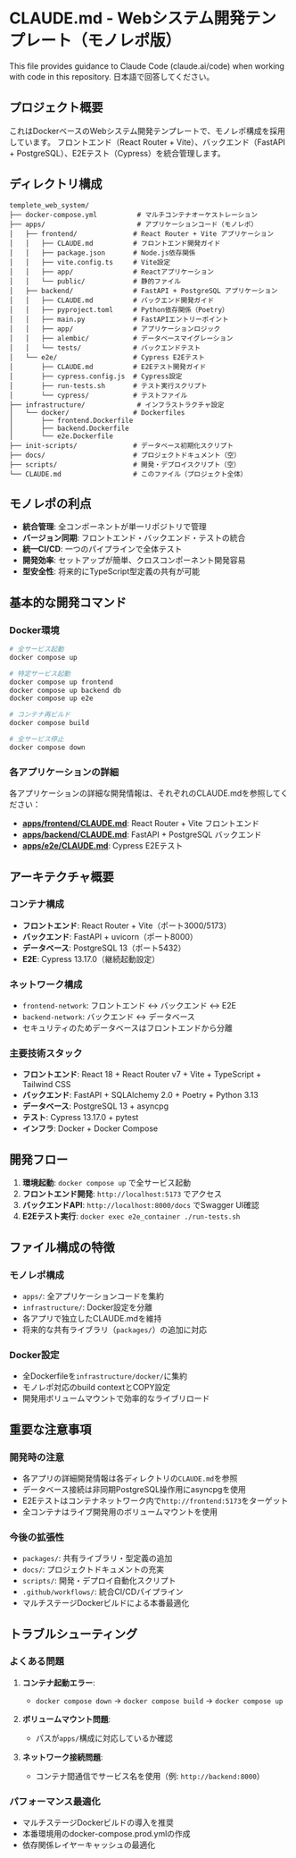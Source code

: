 # CLAUDE.md - Webシステム開発テンプレート（モノレポ版）

This file provides guidance to Claude Code (claude.ai/code) when working with code in this repository.
日本語で回答してください。

## プロジェクト概要

これはDockerベースのWebシステム開発テンプレートで、モノレポ構成を採用しています。
フロントエンド（React Router + Vite）、バックエンド（FastAPI + PostgreSQL）、E2Eテスト（Cypress）を統合管理します。

## ディレクトリ構成

```
templete_web_system/
├── docker-compose.yml          # マルチコンテナオーケストレーション
├── apps/                       # アプリケーションコード（モノレポ）
│   ├── frontend/              # React Router + Vite アプリケーション
│   │   ├── CLAUDE.md          # フロントエンド開発ガイド
│   │   ├── package.json       # Node.js依存関係
│   │   ├── vite.config.ts     # Vite設定
│   │   ├── app/               # Reactアプリケーション
│   │   └── public/            # 静的ファイル
│   ├── backend/               # FastAPI + PostgreSQL アプリケーション
│   │   ├── CLAUDE.md          # バックエンド開発ガイド
│   │   ├── pyproject.toml     # Python依存関係（Poetry）
│   │   ├── main.py            # FastAPIエントリーポイント
│   │   ├── app/               # アプリケーションロジック
│   │   ├── alembic/           # データベースマイグレーション
│   │   └── tests/             # バックエンドテスト
│   └── e2e/                   # Cypress E2Eテスト
│       ├── CLAUDE.md          # E2Eテスト開発ガイド
│       ├── cypress.config.js  # Cypress設定
│       ├── run-tests.sh       # テスト実行スクリプト
│       └── cypress/           # テストファイル
├── infrastructure/             # インフラストラクチャ設定
│   └── docker/                # Dockerfiles
│       ├── frontend.Dockerfile
│       ├── backend.Dockerfile
│       └── e2e.Dockerfile
├── init-scripts/              # データベース初期化スクリプト
├── docs/                      # プロジェクトドキュメント（空）
├── scripts/                   # 開発・デプロイスクリプト（空）
└── CLAUDE.md                  # このファイル（プロジェクト全体）
```

## モノレポの利点

- **統合管理**: 全コンポーネントが単一リポジトリで管理
- **バージョン同期**: フロントエンド・バックエンド・テストの統合
- **統一CI/CD**: 一つのパイプラインで全体テスト
- **開発効率**: セットアップが簡単、クロスコンポーネント開発容易
- **型安全性**: 将来的にTypeScript型定義の共有が可能

## 基本的な開発コマンド

### Docker環境
```bash
# 全サービス起動
docker compose up

# 特定サービス起動
docker compose up frontend
docker compose up backend db
docker compose up e2e

# コンテナ再ビルド
docker compose build

# 全サービス停止
docker compose down
```

### 各アプリケーションの詳細

各アプリケーションの詳細な開発情報は、それぞれのCLAUDE.mdを参照してください：

- **[apps/frontend/CLAUDE.md](./apps/frontend/CLAUDE.md)**: React Router + Vite フロントエンド
- **[apps/backend/CLAUDE.md](./apps/backend/CLAUDE.md)**: FastAPI + PostgreSQL バックエンド  
- **[apps/e2e/CLAUDE.md](./apps/e2e/CLAUDE.md)**: Cypress E2Eテスト

## アーキテクチャ概要

### コンテナ構成
- **フロントエンド**: React Router + Vite（ポート3000/5173）
- **バックエンド**: FastAPI + uvicorn（ポート8000）
- **データベース**: PostgreSQL 13（ポート5432）
- **E2E**: Cypress 13.17.0（継続起動設定）

### ネットワーク構成
- `frontend-network`: フロントエンド ↔ バックエンド ↔ E2E
- `backend-network`: バックエンド ↔ データベース
- セキュリティのためデータベースはフロントエンドから分離

### 主要技術スタック
- **フロントエンド**: React 18 + React Router v7 + Vite + TypeScript + Tailwind CSS
- **バックエンド**: FastAPI + SQLAlchemy 2.0 + Poetry + Python 3.13
- **データベース**: PostgreSQL 13 + asyncpg
- **テスト**: Cypress 13.17.0 + pytest
- **インフラ**: Docker + Docker Compose

## 開発フロー

1. **環境起動**: `docker compose up` で全サービス起動
2. **フロントエンド開発**: `http://localhost:5173` でアクセス
3. **バックエンドAPI**: `http://localhost:8000/docs` でSwagger UI確認
4. **E2Eテスト実行**: `docker exec e2e_container ./run-tests.sh`

## ファイル構成の特徴

### モノレポ構成
- `apps/`: 全アプリケーションコードを集約
- `infrastructure/`: Docker設定を分離
- 各アプリで独立したCLAUDE.mdを維持
- 将来的な共有ライブラリ（`packages/`）の追加に対応

### Docker設定
- 全Dockerfileを`infrastructure/docker/`に集約
- モノレポ対応のbuild contextとCOPY設定
- 開発用ボリュームマウントで効率的なライブリロード

## 重要な注意事項

### 開発時の注意
- 各アプリの詳細開発情報は各ディレクトリの`CLAUDE.md`を参照
- データベース接続は非同期PostgreSQL操作用にasyncpgを使用
- E2Eテストはコンテナネットワーク内で`http://frontend:5173`をターゲット
- 全コンテナはライブ開発用のボリュームマウントを使用

### 今後の拡張性
- `packages/`: 共有ライブラリ・型定義の追加
- `docs/`: プロジェクトドキュメントの充実  
- `scripts/`: 開発・デプロイ自動化スクリプト
- `.github/workflows/`: 統合CI/CDパイプライン
- マルチステージDockerビルドによる本番最適化

## トラブルシューティング

### よくある問題
1. **コンテナ起動エラー**: 
   - `docker compose down` → `docker compose build` → `docker compose up`

2. **ボリュームマウント問題**:
   - パスが`apps/`構成に対応しているか確認

3. **ネットワーク接続問題**:
   - コンテナ間通信でサービス名を使用（例: `http://backend:8000`）

### パフォーマンス最適化
- マルチステージDockerビルドの導入を推奨
- 本番環境用のdocker-compose.prod.ymlの作成
- 依存関係レイヤーキャッシュの最適化